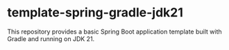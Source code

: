 # template-spring-gradle-jdk21
This repository provides a basic Spring Boot application template built with Gradle and running on JDK 21.
